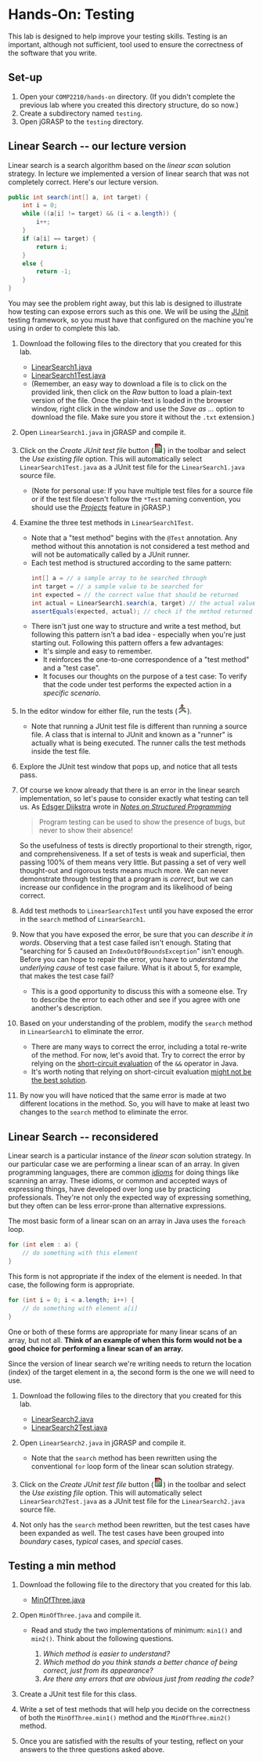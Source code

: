 <!---
	Description for COMP 2210 Hands-On: Testing.

	@author   Dean Hendrix (dh@auburn.edu)
	@version  2016-08-16
-->

# Hands-On: Testing

This lab is designed to help improve your testing skills. Testing is an important, although not sufficient, tool used to ensure the correctness of the software that you write.


## Set-up

1. Open your `COMP2210/hands-on` directory. (If you didn't complete the previous lab where you created this directory structure, do so now.)
1. Create a subdirectory named `testing`.
1. Open jGRASP to the `testing` directory.


## Linear Search -- our lecture version

Linear search is a search algorithm based on the *linear scan* solution strategy. In lecture we implemented a version of linear search that was not completely correct. Here's our lecture version.

```java
public int search(int[] a, int target) {
	int i = 0;
	while ((a[i] != target) && (i < a.length)) {
		i++;
	}
	if (a[i] == target) {
		return i;
	}
	else {
		return -1;
	}
}
```

You may see the problem right away, but this lab is designed to illustrate how testing can expose errors such as this one. We will be using the [JUnit](http://junit.org/junit4/) testing framework, so you must have that configured on the machine you're using in order to complete this lab.

1. Download the following files to the directory that you created for this lab.
	- [LinearSearch1.java](src/linear-search/LinearSearch1.java)
	- [LinearSearch1Test.java](src/linear-search/LinearSearch1Test.java)
	- (Remember, an easy way to download a file is to click on the provided link, then click on the *Raw* button to load a plain-text version of the file. Once the plain-text is loaded in the browser window, right click in the window and use the *Save as ...* option to download the file. Make sure you store it without the `.txt` extension.)

1. Open `LinearSearch1.java` in jGRASP and compile it.

1. Click on the *Create JUnit test file* button (![](images/junit_create.png)) in the toolbar and select the *Use existing file* option. This will automatically select `LinearSearch1Test.java` as a JUnit test file for the `LinearSearch1.java` source file.
	- (Note for personal use: If you have multiple test files for a source file or if the test file doesn't follow the `*Test` naming convention, you should use the [*Projects*](http://jgrasp.org/tutorials187/07_Projects.pdf) feature in jGRASP.)

1. Examine the three test methods in `LinearSearch1Test`.
	- Note that a "test method" begins with the `@Test` annotation. Any method without this annotation is not considered a test method and will not be automatically called by a JUnit runner.
	- Each test method is structured according to the same pattern:
		```java
		int[] a = // a sample array to be searched through
		int target = // a sample value to be searched for
		int expected = // the correct value that should be returned
		int actual = LinearSearch1.search(a, target) // the actual value that is returned
		assertEquals(expected, actual); // check if the method returned the expected value
		```
	- There isn't just one way to structure and write a test method, but following this pattern isn't a bad idea - especially when you're just starting out. Following this pattern offers a few advantages:
		- It's simple and easy to remember.
		- It reinforces the one-to-one correspondence of a "test method" and a "test case".
		- It focuses our thoughts on the purpose of a test case: To verify that the code under test performs the expected action in a *specific scenario*.

1. In the editor window for either file, run the tests (![](images/junit_run.png)).
	- Note that running a JUnit test file is different than running a source file. A class that is internal to JUnit and known as a "runner" is actually what is being executed. The runner calls the test methods inside the test file.

1. Explore the JUnit test window that pops up, and notice that all tests pass.

1. Of course we know already that there is an error in the linear search implementation, so let's pause to consider exactly what testing can tell us. As [Edsger Dijkstra](https://en.wikipedia.org/wiki/Edsger_W._Dijkstra) wrote in [*Notes on Structured Programming*](http://www.eng.auburn.edu/~hendrtd/comp2210/readings/EWD249.pdf)

	> Program testing can be used to show the presence of bugs, but never to show their absence!

	So the usefulness of tests is directly proportional to their strength, rigor, and comprehensiveness. If a set of tests is weak and superficial, then passing 100% of them means very little. But passing a set of very well thought-out and rigorous tests means much more. We can never demonstrate through testing that a program is *correct*, but we can increase our confidence in the program and its likelihood of being correct.

1. Add test methods to `LinearSearch1Test` until you have exposed the error in the `search` method of `LinearSearch1`.

1. Now that you have exposed the error, be sure that you can *describe it in words*. Observing that a test case failed isn't enough. Stating that "searching for 5 caused an `IndexOutOfBoundsException`" isn't enough. Before you can hope to repair the error, you have to *understand the underlying cause* of test case failure. What is it about 5, for example, that makes the test case fail?
	- This is a good opportunity to discuss this with a someone else. Try to describe the error to each other and see if you agree with one another's description.

1. Based on your understanding of the problem, modify the `search` method in `LinearSearch1` to eliminate the error.
	- There are many ways to correct the error, including a total re-write of the method. For now, let's avoid that. Try to correct the error by relying on the [short-circuit evaluation](http://stackoverflow.com/questions/8759868/java-logical-operator-short-circuiting) of the `&&` operator in Java.
	- It's worth noting that relying on short-circuit evaluation [might not be the best solution](https://en.wikipedia.org/wiki/Short-circuit_evaluation).

1. By now you will have noticed that the same error is made at two different locations in the method. So, you will have to make at least two changes to the `search` method to eliminate the error.


## Linear Search -- reconsidered

Linear search is a particular instance of the *linear scan* solution strategy. In our particular case we are performing a linear scan of an array. In given programming languages, there are common [*idioms*](https://www.google.com/search?q=define:idiom) for doing things like scanning an array. These idioms, or common and accepted ways of expressing things, have developed over long use by practicing professionals. They're not only the expected way of expressing something, but they often can be less error-prone than alternative expressions.

The most basic form of a linear scan on an array in Java uses the `foreach` loop.

```java
for (int elem : a) {
	// do something with this element
}
```
This form is not appropriate if the index of the element is needed. In that case, the following form is appropriate.

```java
for (int i = 0; i < a.length; i++) {
	// do something with element a[i]
}
```

One or both of these forms are appropriate for many linear scans of an array, but not all. **Think of an example of when this form would not be a good choice for performing a linear scan of an array.**

Since the version of linear search we're writing needs to return the location (index) of the target element in a, the second form is the one we will need to use.

1. Download the following files to the directory that you created for this lab.
	- [LinearSearch2.java](src/linear-search/LinearSearch2.java)
	- [LinearSearch2Test.java](src/linear-search/LinearSearch2Test.java)

1. Open `LinearSearch2.java` in jGRASP and compile it.
	- Note that the `search` method has been rewritten using the conventional `for` loop form of the linear scan solution strategy.

1. Click on the *Create JUnit test file* button (![](images/junit_create.png)) in the toolbar and select the *Use existing file* option. This will automatically select `LinearSearch2Test.java` as a JUnit test file for the `LinearSearch2.java` source file.

1. Not only has the `search` method been rewritten, but the test cases have been expanded as well. The test cases have been grouped into *boundary* cases, *typical* cases, and *special* cases.




## Testing a min method

1. Download the following file to the directory that you created for this lab.
	- [MinOfThree.java](src/min/MinOfThree.java)

1. Open `MinOfThree.java` and compile it.
	- Read and study the two implementations of minimum: `min1()` and `min2()`. Think about the following questions.

		1. *Which method is easier to understand?*
		2. *Which method do you think stands a better chance of being correct, just from its appearance?*
		3. *Are there any errors that are obvious just from reading the code?*

1. Create a JUnit test file for this class.

1. Write a set of test methods that will help you decide on the correctness of both the `MinOfThree.min1()` method and the `MinOfThree.min2()` method.

1. Once you are satisfied with the results of your testing, reflect on your answers to the three questions asked above.
